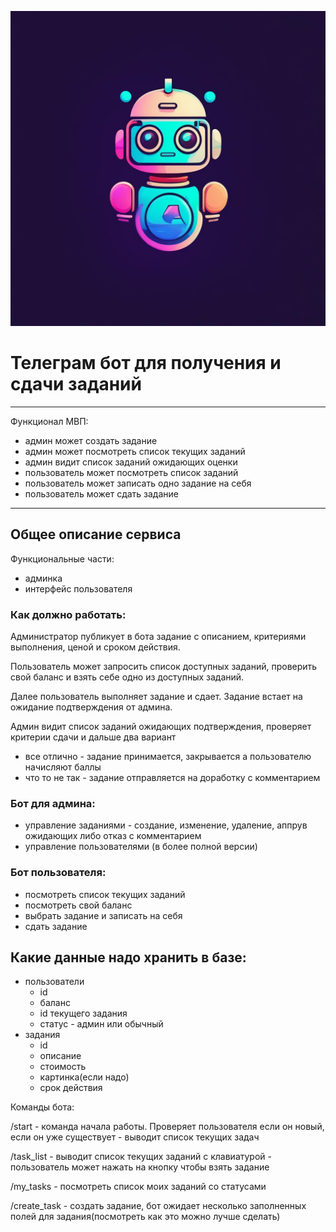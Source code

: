 ![Bot](img/bot.jpg "Bot")
# Телеграм бот для получения и сдачи заданий

---

Функционал МВП:

- админ может создать задание
- админ может посмотреть список текущих заданий
- админ видит список заданий ожидающих оценки
- пользователь может посмотреть список заданий
- пользователь может записать одно задание на себя
- пользователь может сдать задание

---

## Общее описание сервиса

Функциональные части:

- админка
- интерфейс пользователя

### Как должно работать:

Администратор публикует в бота задание с описанием, критериями выполнения, ценой и сроком действия.

Пользователь может запросить список доступных заданий, проверить свой баланс и взять себе одно из доступных заданий.

Далее пользователь выполняет задание и сдает. Задание встает на ожидание подтверждения от админа.

Админ видит список заданий ожидающих подтверждения, проверяет критерии сдачи и дальше два вариант

- все отлично - задание принимается, закрывается а пользователю начисляют баллы
- что то не так - задание отправляется на доработку с комментарием

### Бот для админа:

- управление заданиями - создание, изменение, удаление, аппрув ожидающих либо отказ с комментарием
- управление пользователями (в более полной версии)

### Бот пользователя:

- посмотреть список текущих заданий
- посмотреть свой баланс
- выбрать задание и записать на себя
- сдать задание

## Какие данные надо хранить в базе:

- пользователи
    - id
    - баланс
    - id текущего задания
    - статус - админ или обычный
- задания
    - id
    - описание
    - стоимость
    - картинка(если надо)
    - срок действия

Команды бота:

/start - команда начала работы. Проверяет пользователя если он новый, если он уже существует - выводит список текущих задач

/task_list - выводит список текущих заданий с клавиатурой - пользователь может нажать на кнопку чтобы взять задание

/my_tasks - посмотреть список моих заданий со статусами

/create_task - создать задание, бот ожидает несколько заполненных полей для задания(посмотреть как это можно лучше сделать)